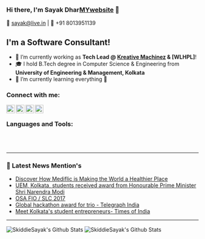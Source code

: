 ### Hi there, I'm Sayak Dhar[MYwebsite] 👋
  📧 sayak@live.in | 📲 +91 8013951139

## I'm a Software Consultant!
- 🔭 I’m currently working as <strong>Tech Lead @ [Kreative Machinez][website] & [WLHPL]</strong>! 
- 🎓 I hold B.Tech degree in Computer Science & Engineering from <strong>University of Engineering & Management, Kolkata</strong>
- 🌱 I’m currently learning everything 🤣

### Connect with me:

[<img align="left" alt="sayakdhar.com" width="22px" src="https://image.flaticon.com/icons/svg/814/814513.svg" />][website]
[<img align="left" alt="sayakdhar | LinkedIn" width="22px" src="https://image.flaticon.com/icons/svg/174/174857.svg" />][linkedin]
[<img align="left" alt="sayakdhar | LinkedIn" width="22px" src="https://image.flaticon.com/icons/svg/145/145802.svg"/>][facebook]
[<img align="left" alt="SkiddieSayak | Twitter" width="22px" src="https://image.flaticon.com/icons/svg/145/145812.svg" />][twitter]

<br />

### Languages and Tools:


<br />
<br />

---

### 📕 Latest News Mention's

- [Discover How Mediflic is Making the World a Healthier Place](https://www.burstiq.com/discover-how-mediflic-is-making-the-world-a-healthier-place/)
- [UEM, Kolkata, students received award from Honourable Prime Minister Shri Narendra Modi ](https://uem.edu.in/news-events/sayak-dhar-cse-saswata-dascse-debanjit-sarkarcse-students-university-engineering-management-uem-kolkata-students-university-engineering-management-uem-kolkata-receiv/)
- [OSA FIO / SLC 2017](https://uem.edu.in/news-events/sayak-dhar-2nd-year-student-university-engineering-management-uem-selected-travel-united-states-america-travel-grant-optical-society-america-osa/)
- [Global hackathon award for trio - Telegraph India](https://www.telegraphindia.com/west-bengal/global-hackathon-award-for-trio/cid/1408241)
- [Meet Kolkata's student entrepreneurs- Times of India ](https://timesofindia.indiatimes.com/life-style/spotlight/meet-kolkatas-student-entrepreneurs/articleshow/63881290.cms)


<!-- ### 📕 Latest News Mention's -->
<!-- BLOG-POST-LIST:START -->
<!-- BLOG-POST-LIST:END -->

---

<img align="center" alt="SkiddieSayak's Github Stats" src="https://github-readme-stats.vercel.app/api?username=SkiddieSayak&show_icons=true&hide_border=true&count_private=true&theme=vue" />
<img align="center" alt="SkiddieSayak's Github Stats" src="https://github-readme-stats.vercel.app/api/top-langs/?username=skiddiesayak&theme=vue&layout=compact" />


[MYwebsite]: https://sayakdhar.com
[website]: https://kreativemachinez.com
[twitter]: https://twitter.com/skiddieSayak
[youtube]: https://youtube.com/sayakdhar
[instagram]: https://instagram.com/sayakdhar
[facebook]: https://facebook.com/sayakd.skid
[linkedin]: https://linkedin.com/in/sayakdhar
[webdevplaylist]: https://www.youtube.com/playlist?list=PLkwxH9e_vrAJ0WbEsFA9W3I1W-g_BTsbt
[jsplaylist]: https://www.youtube.com/playlist?list=PLkwxH9e_vrALRJKu7wfXby3MKeflhTu6B
[cssplaylist]: https://www.youtube.com/playlist?list=PLkwxH9e_vrALSdvZuEh6gqQdmDoDIoqz4
[reactplaylist]: https://www.youtube.com/playlist?list=PLkwxH9e_vrAK4TdffpxKY3QGyHCpxFcQ0
